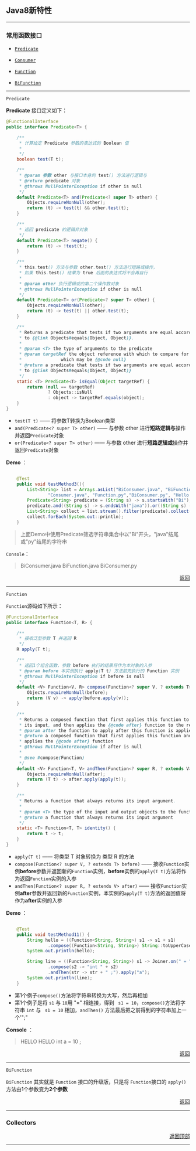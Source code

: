 ## <a name="top">Java8新特性</a>



-----

### 常用函数接口

+ <a href="#Predicate">`Predicate`</a>


+ <a href="#Consumer">`Consumer`</a>


+ <a href="#Function">`Function`</a>


+ <a href="#BiFunction">`BiFunction`</a>


---

<a name="Predicate">`Predicate`</a>

**Predicate** 接口定义如下：

```java
@FunctionalInterface
public interface Predicate<T> {

    /**
     * 计算给定 Predicate 参数的表达式的 Boolean 值
     *
     */
    boolean test(T t);

    /**
     * @param 参数 other 与接口本身的 test() 方法进行逻辑与
     * @return predicate 对象
     * @throws NullPointerException if other is null
     */
    default Predicate<T> and(Predicate<? super T> other) {
        Objects.requireNonNull(other);
        return (t) -> test(t) && other.test(t);
    }

    /**
     * 返回 predicate 的逻辑非对象
     */
    default Predicate<T> negate() {
        return (t) -> !test(t);
    }

    /**
     * this.test() 方法与参数 other.test() 方法进行短路或操作，
     * 如果 this.test() 结果为 true 后面的表达式将不会再自行
     *
     * @param other 执行逻辑或的第二个操作数对象
     * @throws NullPointerException if other is null
     */
    default Predicate<T> or(Predicate<? super T> other) {
        Objects.requireNonNull(other);
        return (t) -> test(t) || other.test(t);
    }

    /**
     * Returns a predicate that tests if two arguments are equal according
     * to {@link Objects#equals(Object, Object)}.
     *
     * @param <T> the type of arguments to the predicate
     * @param targetRef the object reference with which to compare for equality,
     *               which may be {@code null}
     * @return a predicate that tests if two arguments are equal according
     * to {@link Objects#equals(Object, Object)}
     */
    static <T> Predicate<T> isEqual(Object targetRef) {
        return (null == targetRef)
                ? Objects::isNull
                : object -> targetRef.equals(object);
    }
}

```

+ `test(T t)` —— 将参数T转换为Boolean类型
+ `and(Predicate<? super T> other)` —— 与参数 other 进行**短路逻辑与**操作并返回`Predicate`对象
+ `or(Predicate<? super T> other)` —— 与参数 other 进行**短路逻辑或**操作并返回`Predicate`对象



**Demo** ：

```java

    @Test
    public void testMethod3(){
        List<String> list = Arrays.asList("BiConsumer.java", "BiFunction.java",
                "Consumer.java", "Function.py","BiConsumer.py", "Hello.py");
        Predicate<String> predicate = (String s) -> s.startsWith("Bi");
        predicate.and((String s) -> s.endsWith("java")).or((String s) -> s.endsWith("py"));
        List<String> collect = list.stream().filter(predicate).collect(Collectors.toList());
        collect.forEach(System.out::println);
    }

```

> 上面Demo中使用Predicate筛选字符串集合中以"Bi"开头，"java"结尾或"py"结尾的字符串

`Console`：

> BiConsumer.java
> BiFunction.java
> BiConsumer.py

<p align="right"><a href="#top">返回</a></p>



<hr/>

<a name="Function">`Function`</a>

`Function`源码如下所示：

```java
@FunctionalInterface
public interface Function<T, R> {

    /**
     * 接收泛型参数 T 并返回 R
     */
    R apply(T t);

    /**
     * 返回1个组合函数，参数 before 执行的结果将作为本对象的入参
     * @param before 本实例执行 apply(T t) 方法前先执行的 Function 实例
     * @throws NullPointerException if before is null
     */
    default <V> Function<V, R> compose(Function<? super V, ? extends T> before) {
        Objects.requireNonNull(before);
        return (V v) -> apply(before.apply(v));
    }

    /**
     * Returns a composed function that first applies this function to
     * its input, and then applies the {@code after} function to the result.
     * @param after the function to apply after this function is applied
     * @return a composed function that first applies this function and then
     * applies the {@code after} function
     * @throws NullPointerException if after is null
     *
     * @see #compose(Function)
     */
    default <V> Function<T, V> andThen(Function<? super R, ? extends V> after) {
        Objects.requireNonNull(after);
        return (T t) -> after.apply(apply(t));
    }

    /**
     * Returns a function that always returns its input argument.
     *
     * @param <T> the type of the input and output objects to the function
     * @return a function that always returns its input argument
     */
    static <T> Function<T, T> identity() {
        return t -> t;
    }
}

```

+ `apply(T t)` —— 将类型 T 对象转换为 类型 R 的方法
+ `compose(Function<? super V, ? extends T> before)` —— 接收`Function`实例**before**参数并返回新的`Function`实例，**before**实例的`apply(T t)`方法将作为返回`Function`实例的入参
+ `andThen(Function<? super R, ? extends V> after)` —— 接收`Function`实例**after**参数并返回新的`Function`实例，本实例的`apply(T t)`方法的返回值将作为**after**实例的入参



**Demo** ：

```java

    @Test
    public void testMethod11() {
        String hello = ((Function<String, String>) s1 -> s1 + s1)
                .compose((Function<String, String>) String::toUpperCase).apply("Hello ");
        System.out.println(hello);

        String line = ((Function<String, String>) s1 -> Joiner.on(" = ").join(s1, 10))
                .compose(s2 -> "int " + s2)
                .andThen(str -> str + " ;").apply("a");
        System.out.println(line);
    }

```

+ 第1个例子`compose()`方法将字符串转换为大写，然后再相加
+ 第1个例子是将 `s1` 与 `10`用 "=" 相连接，得到 ` s1 = 10`，`compose()`方法将字符串 `int` 与  ` s1 = 10` 相加，`andThen()` 方法最后把之前得到的字符串加上一个'";"



**Console** ：

>HELLO HELLO 
>int a = 10 ;
>



<p align="right"><a href="#top">返回</a></p>

<hr/>

<a name="BiFunction">`BiFunction`</a>

`BiFunction` 其实就是 `Function` 接口的升级版，只是将 `Function`接口的 `apply()`方法由1个参数变为**2个参数**





<p align="right"><a href="#top">返回</a></p>

----

### Collectors







<p align="right"><a href="#top">返回顶部</a></p>

------

